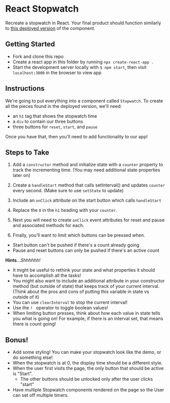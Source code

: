 # React Stopwatch

Recreate a stopwatch in React. Your final product should function similarly to [this deployed version](http://scary-religion.surge.sh/) of the component.

## Getting Started

- Fork and clone this repo
- Create a react app in this folder by running `npx create-react-app .`
- Start the development server locally with `$ npm start`, then visit `localhost:3000` in the browser to view app

## Instructions

We're going to put everything into a component called `Stopwatch`. To create all the pieces found in the deployed version, we'll need:
- an `h1` tag that shows the stopwatch time
- a `div` to contain our three buttons
- three buttons for `reset`, `start`, and `pause`

Once you have that, then you'll need to add functionality to our app!

## Steps to Take

1. Add a `constructor` method and initialize state with a `counter` property to track the incrementing time.  (You may need additional state properties later on)

2. Create a `handleStart` method that calls setInterval() and updates `counter` every second.  (Make sure to use `setState` to update)

3. Include an `onClick` attribute on the start button which calls `handleStart`

4. Replace the `0` in the `h1` heading with your `counter`.

5. Next you will need to create `onClick` event attributes for reset and pause and associated methods for each.  

6. Finally, you'll want to limit which buttons can be pressed when.
  - Start button can't be pushed if there's a count already going
  - Pause and reset buttons can only be pushed if there's an active count

**Hints**...*Shhhhhh!*
- It might be useful to rethink your state and what properties it should have to accomplish all the tasks!
- You might also want to include an additional attribute in your constructor method (but outside of state) that keeps track of your current interval. (Think about the pros and cons of putting this variable in state vs outside of it)
- You can use `clearInterval` to stop the current interval!
- Use the `! ` operator to toggle boolean values!
- When limiting button presses, think about how each value in state tells you what is going on! For example, if there is an interval set, that means there is count going!

## Bonus!

* Add some styling! You can make your stopwatch look like the demo, or do something else!
* When the stopwatch is at 0, the display time should be a different style.
* When the user first visits the page, the only button that should be active is "Start".
  * The other buttons should be unlocked only after the user clicks "start"
* Have multiple Stopwatch components rendered on the page so the User can set off multiple timers.  
